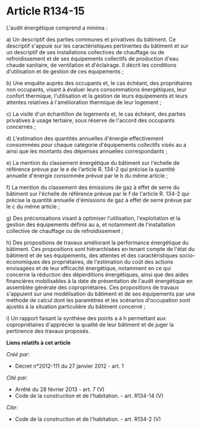 # Article R134-15

L'audit énergétique comprend a minima : 

a) Un descriptif des parties communes et privatives du bâtiment. Ce descriptif s'appuie sur les caractéristiques pertinentes
du bâtiment et sur un descriptif de ses installations collectives de chauffage ou de refroidissement et de ses équipements
collectifs de production d'eau chaude sanitaire, de ventilation et d'éclairage. Il décrit les conditions d'utilisation et de
gestion de ces équipements ; 

b) Une enquête auprès des occupants et, le cas échéant, des propriétaires non occupants, visant à évaluer leurs consommations
énergétiques, leur confort thermique, l'utilisation et la gestion de leurs équipements et leurs attentes relatives à
l'amélioration thermique de leur logement ; 

c) La visite d'un échantillon de logements et, le cas échéant, des parties privatives à usage tertiaire, sous réserve de
l'accord des occupants concernés ; 

d) L'estimation des quantités annuelles d'énergie effectivement consommées pour chaque catégorie d'équipements collectifs
visés au a ainsi que les montants des dépenses annuelles correspondants ; 

e) La mention du classement énergétique du bâtiment sur l'échelle de référence prévue par le e de l'article R. 134-2 qui
précise la quantité annuelle d'énergie consommée prévue par le b du même article ; 

f) La mention du classement des émissions de gaz à effet de serre du bâtiment sur l'échelle de référence prévue par le f de
l'article R. 134-2 qui précise la quantité annuelle d'émissions de gaz à effet de serre prévue par le c du même article ; 

g) Des préconisations visant à optimiser l'utilisation, l'exploitation et la gestion des équipements définis au a, et
notamment de l'installation collective de chauffage ou de refroidissement ; 

h) Des propositions de travaux améliorant la performance énergétique du bâtiment. Ces propositions sont hiérarchisées en
tenant compte de l'état du bâtiment et de ses équipements, des attentes et des caractéristiques socio-économiques des
propriétaires, de l'estimation du coût des actions envisagées et de leur efficacité énergétique, notamment en ce qui concerne
la réduction des déperditions énergétiques, ainsi que des aides financières mobilisables à la date de présentation de l'audit
énergétique en assemblée générale des copropriétaires. Ces propositions de travaux s'appuient sur une modélisation du
bâtiment et de ses équipements par une méthode de calcul dont les paramètres et les scénarios d'occupation sont ajustés à la
situation particulière du bâtiment concerné ; 

i) Un rapport faisant la synthèse des points a à h permettant aux copropriétaires d'apprécier la qualité de leur bâtiment et
de juger la pertinence des travaux proposés.

**Liens relatifs à cet article**

_Créé par_:

  - Décret n°2012-111 du 27 janvier 2012 - art. 1

_Cité par_:

  - Arrêté du 28 février 2013 - art. 7 (V)
  - Code de la construction et de l'habitation. - art. R134-14 (V)

_Cite_:

  - Code de la construction et de l'habitation. - art. R134-2 (V)
